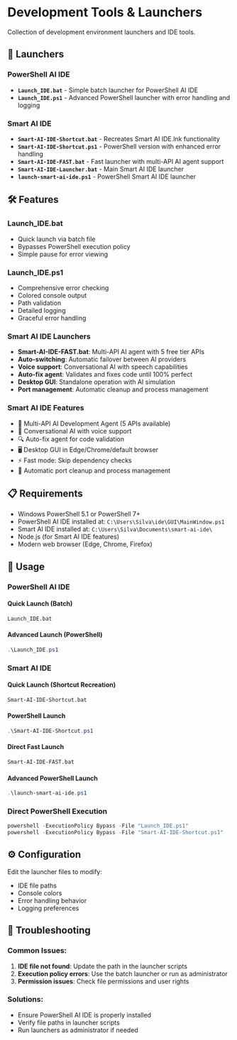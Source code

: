 # Development Tools & Launchers

Collection of development environment launchers and IDE tools.

## 🚀 Launchers

### PowerShell AI IDE
- **`Launch_IDE.bat`** - Simple batch launcher for PowerShell AI IDE
- **`Launch_IDE.ps1`** - Advanced PowerShell launcher with error handling and logging

### Smart AI IDE
- **`Smart-AI-IDE-Shortcut.bat`** - Recreates Smart AI IDE.lnk functionality  
- **`Smart-AI-IDE-Shortcut.ps1`** - PowerShell version with enhanced error handling
- **`Smart-AI-IDE-FAST.bat`** - Fast launcher with multi-API AI agent support
- **`Smart-AI-IDE-Launcher.bat`** - Main Smart AI IDE launcher
- **`launch-smart-ai-ide.ps1`** - PowerShell Smart AI IDE launcher

## 🛠️ Features

### Launch_IDE.bat
- Quick launch via batch file
- Bypasses PowerShell execution policy
- Simple pause for error viewing

### Launch_IDE.ps1  
- Comprehensive error checking
- Colored console output
- Path validation
- Detailed logging
- Graceful error handling

### Smart AI IDE Launchers
- **Smart-AI-IDE-FAST.bat**: Multi-API AI agent with 5 free tier APIs
- **Auto-switching**: Automatic failover between AI providers
- **Voice support**: Conversational AI with speech capabilities
- **Auto-fix agent**: Validates and fixes code until 100% perfect
- **Desktop GUI**: Standalone operation with AI simulation
- **Port management**: Automatic cleanup and process management

### Smart AI IDE Features
- 🤖 Multi-API AI Development Agent (5 APIs available)
- 💬 Conversational AI with voice support
- 🔍 Auto-fix agent for code validation
- 🖥️ Desktop GUI in Edge/Chrome/default browser
- ⚡ Fast mode: Skip dependency checks
- 🧹 Automatic port cleanup and process management

## 📋 Requirements

- Windows PowerShell 5.1 or PowerShell 7+
- PowerShell AI IDE installed at: `C:\Users\Silva\ide\GUI\MainWindow.ps1`
- Smart AI IDE installed at: `C:\Users\Silva\Documents\smart-ai-ide\`
- Node.js (for Smart AI IDE features)
- Modern web browser (Edge, Chrome, Firefox)

## 🎯 Usage

### PowerShell AI IDE

#### Quick Launch (Batch)
```cmd
Launch_IDE.bat
```

#### Advanced Launch (PowerShell)
```powershell
.\Launch_IDE.ps1
```

### Smart AI IDE

#### Quick Launch (Shortcut Recreation)
```cmd
Smart-AI-IDE-Shortcut.bat
```

#### PowerShell Launch
```powershell
.\Smart-AI-IDE-Shortcut.ps1
```

#### Direct Fast Launch
```cmd
Smart-AI-IDE-FAST.bat
```

#### Advanced PowerShell Launch
```powershell
.\launch-smart-ai-ide.ps1
```

### Direct PowerShell Execution
```powershell
powershell -ExecutionPolicy Bypass -File "Launch_IDE.ps1"
powershell -ExecutionPolicy Bypass -File "Smart-AI-IDE-Shortcut.ps1"
```

## ⚙️ Configuration

Edit the launcher files to modify:
- IDE file paths
- Console colors
- Error handling behavior
- Logging preferences

## 🔧 Troubleshooting

### Common Issues:
1. **IDE file not found**: Update the path in the launcher scripts
2. **Execution policy errors**: Use the batch launcher or run as administrator
3. **Permission issues**: Check file permissions and user rights

### Solutions:
- Ensure PowerShell AI IDE is properly installed
- Verify file paths in launcher scripts
- Run launchers as administrator if needed